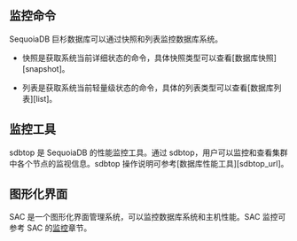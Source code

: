 [^_^]: 

    整体监控框架概述
    作者：何嘉文
    时间：20190524
    评审意见

    王涛：
    许建辉：
    市场部：20190820


监控命令
----

SequoiaDB 巨杉数据库可以通过快照和列表监控数据库系统。

- 快照是获取系统当前详细状态的命令，具体快照类型可以查看[数据库快照][snapshot]。

- 列表是获取系统当前轻量级状态的命令，具体的列表类型可以查看[数据库列表][list]。

监控工具
----

sdbtop 是 SequoiaDB 的性能监控工具。通过 sdbtop，用户可以监控和查看集群中各个节点的监视信息。sdbtop 操作说明可参考[数据库性能工具][sdbtop_url]。

图形化界面
----

SAC 是一个图形化界面管理系统，可以监控数据库系统和主机性能。SAC 监控可参考 SAC 的[监控][sac_monitor_url]章节。

[^_^]:
    本文使用到的所有链接及引用
[snapshot]: manual/Manual/Snapshot/Readme.md
[list]: manual/Manual/List/Readme.md
[sdbtop_url]: manual/Distributed_Engine/Maintainance/Monitoring/sdbtop.md

[sac_monitor_url]: manual/SAC/Monitor/Readme.md